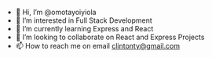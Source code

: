- 👋 Hi, I’m @omotayoiyiola
- 👀 I’m interested in Full Stack Development
- 🌱 I’m currently learning Express and React
- 💞️ I’m looking to collaborate on React and Express Projects
- 📫 How to reach me on email clintonty@gmail.com

<!---
omotayoiyiola/omotayoiyiola is a ✨ special ✨ repository because its `README.md` (this file) appears on your GitHub profile.
You can click the Preview link to take a look at your changes.
--->
